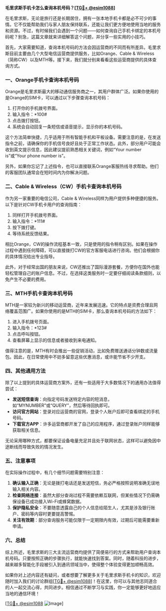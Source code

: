**毛里求斯手机卡怎么查询本机号码？[[TG💪+ @esim1088](https://t.me/s/esim1088)]**

在毛里求斯，无论是旅行还是长期居住，拥有一张本地手机卡都是必不可少的事情。它不仅能帮助我们与家人朋友保持联系，还能让我们更方便地使用当地的服务和资源。不过，有时候我们会遇到一个问题——如何查询自己手机卡绑定的本机号码呢？别急，这篇文章就来详细解答这个问题，并分享一些实用的小技巧。

首先，大家需要知道，查询本机号码的方法会因运营商的不同而有所差异。毛里求斯目前主要由几个大型电信运营商提供服务，比如Orange、Cable & Wireless（简称CW）以及MTH等。接下来，我们就分别来看看这些运营商提供的具体查询方式。

### **一、Orange手机卡查询本机号码**

Orange是毛里求斯最大的移动通信服务商之一，其用户群体广泛。如果你使用的是Orange的SIM卡，可以通过以下步骤查询本机号码：

1. 打开你的手机拨号界面。
2. 输入指令：*100#
3. 点击拨打按钮。
4. 系统会自动回复一条短信或语音提示，显示你的本机号码。

这个方法简单快捷，几乎适用于所有智能手机和平板设备。需要注意的是，在发送指令之前，请确保你的手机信号良好且处于正常工作状态。此外，部分用户可能会收到英文提示信息，因此建议提前熟悉相关关键词，例如“Your number is”或“Your phone number is”。

另外，如果你忘记了上述指令，也可以直接联系Orange客服热线寻求帮助。他们的客服团队通常会在短时间内为你解决问题。

### **二、Cable & Wireless（CW）手机卡查询本机号码**

作为另一家重要的电信公司，Cable & Wireless同样为用户提供多种便捷的服务。以下是针对CW手机卡用户的查询指南：

1. 同样打开手机拨号界面。
2. 输入指令：*111#
3. 按下拨打键。
4. 等待系统反馈结果。

相比Orange，CW的操作流程基本一致，只是使用的指令稍有区别。如果在操作过程中遇到任何障碍，可以直接拨打CW的官方客服电话进行咨询。他们会根据你的具体情况给出专业指导。

此外，对于经常出国的朋友来说，CW还推出了国际漫游套餐，方便你在国外也能轻松管理自己的账户信息。不过，在选择这类服务时一定要仔细阅读条款细则，以免产生不必要的费用。

### **三、MTH手机卡查询本机号码**

MTH是一家较为新兴的移动运营商，近年来发展迅速。它的特点是资费合理且网络覆盖范围广。如果你使用的是MTH的SIM卡，那么查询本机号码的方法如下：

1. 进入手机拨号页面。
2. 输入指令：*123#
3. 点击呼叫按钮。
4. 查看屏幕上显示的信息或者接收到来电通知。

值得注意的是，MTH有时会推出一些促销活动，比如免费赠送通话分钟数或流量包。因此，在日常使用中不妨多留意这些优惠消息，或许能节省不少开支。

### **四、其他通用方法**

除了以上提到的具体运营商方案外，还有一些适用于大多数情况下的通用办法值得尝试：

- **发送短信查询**：向指定号码发送特定内容的短消息，如“MYNUMBER”或“QUERY”，然后等待回执即可。
- **访问官方网站**：登录对应运营商的官网，登录个人账户后即可查看绑定的手机号码。
- **下载官方APP**：许多运营商都开发了自己的应用程序，通过登录账户同样能够获取相关信息。

无论采用哪种方式，都要保证设备电量充足并且处于联网状态，这样可以避免因中途断线而导致失败的情况发生。

### **五、注意事项**

在实际操作过程中，有几个细节问题需要特别注意：

1. **确认输入正确**：无论是拨打电话还是发送短信，务必严格按照说明准确无误地输入相关内容。
2. **检查网络连接**：虽然大部分查询过程不需要依赖互联网，但某些情况下仍需确保设备已成功接入Wi-Fi或蜂窝数据。
3. **保护隐私安全**：不要随意透露自己的个人信息给陌生人，尤其是涉及银行账户、密码等内容时更要提高警惕。
4. **关注有效期**：部分查询服务可能仅限于一定期限内有效，过期后可能需要重新申请。

### **六、总结**

综上所述，毛里求斯的三大主流运营商均提供了简便易行的方式来帮助用户查询本机号码。只要按照正确的步骤执行，就能快速找到答案。同时，随着科技的进步，越来越多智能化手段被引入到通讯领域当中，使得整个体验变得更加顺畅高效。

如果你对上述内容还有疑问，或者想要了解更多关于毛里求斯手机卡的知识，欢迎随时加入我们的讨论群组[[TG💪+ @esim1088](https://t.me/s/esim1088)]！在这里，你可以与其他志同道合的人一起交流心得，共同进步。相信通过不断学习与实践，你一定能够更好地适应当地的通信环境！

[[TG💪+ @esim1088](https://t.me/s/esim1088) ![Image](https://i.postimg.cc/4NQfJmqS/Snipaste-2025-05-13-00-14-12.png)]